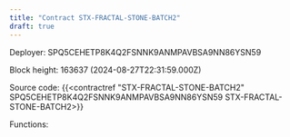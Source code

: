 ```yaml
---
title: "Contract STX-FRACTAL-STONE-BATCH2"
draft: true
---
```

Deployer: SPQ5CEHETP8K4Q2FSNNK9ANMPAVBSA9NN86YSN59


 



Block height: 163637 (2024-08-27T22:31:59.000Z)

Source code: {{<contractref "STX-FRACTAL-STONE-BATCH2" SPQ5CEHETP8K4Q2FSNNK9ANMPAVBSA9NN86YSN59 STX-FRACTAL-STONE-BATCH2>}}

Functions:


